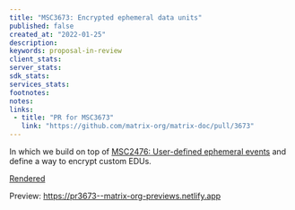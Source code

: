 ```yaml
---
title: "MSC3673: Encrypted ephemeral data units"
published: false
created_at: "2022-01-25"
description:
keywords: proposal-in-review
client_stats:
server_stats:
sdk_stats:
services_stats:
footnotes:
notes:
links:
 - title: "PR for MSC3673"
   link: "https://github.com/matrix-org/matrix-doc/pull/3673"
---
```

In which we build on top of [MSC2476: User-defined ephemeral events](https://github.com/ananace/matrix-doc/blob/user-defined-edus/proposals/2477-user-defined-ephemeral-events.md) and define a way to encrypt custom EDUs.

[Rendered](https://github.com/matrix-org/matrix-doc/blob/stefan/encrypted-ephemeral-data-units/proposals/3673-encrypted-ephemeral-data-units.md)













<!-- Replace -->
Preview: https://pr3673--matrix-org-previews.netlify.app
<!-- Replace -->

